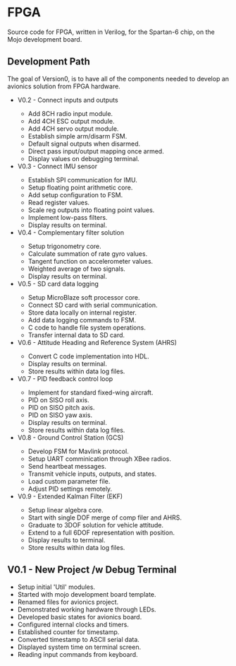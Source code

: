

FPGA
====

Source code for FPGA, written in Verilog, for the Spartan-6 chip, on the Mojo development board.



Development Path
----------------

The goal of Version0, is to have all of the components needed to 
develop an avionics solution from FPGA hardware.

<ul>

<li> V0.2 - Connect inputs and outputs </li>
<ul>
  <li> Add 8CH radio input module. </li>
  <li> Add 4CH ESC output module. </li>
  <li> Add 4CH servo output module. </li>
  <li> Establish simple arm/disarm FSM. </li>
  <li> Default signal outputs when disarmed. </li>
  <li> Direct pass input/output mapping once armed. </li>
  <li> Display values on debugging terminal. </li>
</ul>

<li> V0.3 - Connect IMU sensor </li>
<ul>
  <li> Establish SPI communication for IMU. </li>
  <li> Setup floating point arithmetic core. </li>
  <li> Add setup configuration to FSM. </li>
  <li> Read register values. </li>
  <li> Scale reg outputs into floating point values. </li>
  <li> Implement low-pass filters. </li>
  <li> Display results on terminal. </li>
</ul>

<li> V0.4 - Complementary filter solution </li>
<ul>
  <li> Setup trigonometry core. </li>
  <li> Calculate summation of rate gyro values. </li>
  <li> Tangent function on accelerometer values. </li>
  <li> Weighted average of two signals. </li>
  <li> Display results on terminal. </li>
</ul>

<li> V0.5 - SD card data logging </li>
<ul>
  <li> Setup MicroBlaze soft processor core. </li>
  <li> Connect SD card with serial communication. </li>
  <li> Store data locally on internal register. </li>
  <li> Add data logging commands to FSM. </li>
  <li> C code to handle file system operations. </li>
  <li> Transfer internal data to SD card. </li>
</ul>

<li> V0.6 - Attitude Heading and Reference System (AHRS) </li>
<ul>
  <li> Convert C code implementation into HDL. </li>
  <li> Display results on terminal. </li>
  <li> Store results within data log files. </li>
</ul>

<li> V0.7 - PID feedback control loop </li>
<ul>
  <li> Implement for standard fixed-wing aircraft. </li>
  <li> PID on SISO roll axis. </li>
  <li> PID on SISO pitch axis. </li>
  <li> PID on SISO yaw axis. </li>
  <li> Display results on terminal. </li>
  <li> Store results within data log files. </li>
</ul>

<li> V0.8 - Ground Control Station (GCS) </li>
<ul>
  <li> Develop FSM for Mavlink protocol. </li>
  <li> Setup UART comminication through XBee radios. </li>
  <li> Send heartbeat messages. </li>
  <li> Transmit vehicle inputs, outputs, and states. </li>
  <li> Load custom parameter file. </li>
  <li> Adjust PID settings remotely. </li>
</ul>

<li> V0.9 - Extended Kalman Filter (EKF) </li>
<ul>
  <li> Setup linear algebra core. </li>
  <li> Start with single DOF merge of comp filer and AHRS. </li>
  <li> Graduate to 3DOF solution for vehicle attitude. </li>
  <li> Extend to a full 6DOF representation with position. </li>
  <li> Display results to terminal. </li>
  <li> Store results within data log files. </li>
</ul>

</ul>




V0.1 - New Project /w Debug Terminal
------------------------------------------
<ul>
  <li> Setup initial 'Util' modules. </li>
  <li> Started with mojo development board template. </li>
  <li> Renamed files for avionics project. </li>
  <li> Demonstrated working hardware through LEDs. </li>
  <li> Developed basic states for avionics board. </li>
  <li> Configured internal clocks and timers. </li>
  <li> Established counter for timestamp. </li>
  <li> Converted timestamp to ASCII serial data. </li>
  <li> Displayed system time on terminal screen. </li>
  <li> Reading input commands from keyboard. </li>
</ul>





